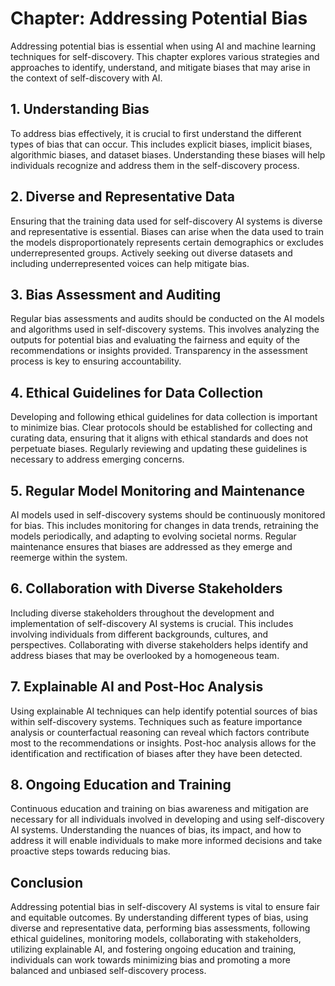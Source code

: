 Chapter: Addressing Potential Bias
==================================

Addressing potential bias is essential when using AI and machine learning techniques for self-discovery. This chapter explores various strategies and approaches to identify, understand, and mitigate biases that may arise in the context of self-discovery with AI.

**1. Understanding Bias**
-------------------------

To address bias effectively, it is crucial to first understand the different types of bias that can occur. This includes explicit biases, implicit biases, algorithmic biases, and dataset biases. Understanding these biases will help individuals recognize and address them in the self-discovery process.

**2. Diverse and Representative Data**
--------------------------------------

Ensuring that the training data used for self-discovery AI systems is diverse and representative is essential. Biases can arise when the data used to train the models disproportionately represents certain demographics or excludes underrepresented groups. Actively seeking out diverse datasets and including underrepresented voices can help mitigate bias.

**3. Bias Assessment and Auditing**
-----------------------------------

Regular bias assessments and audits should be conducted on the AI models and algorithms used in self-discovery systems. This involves analyzing the outputs for potential bias and evaluating the fairness and equity of the recommendations or insights provided. Transparency in the assessment process is key to ensuring accountability.

**4. Ethical Guidelines for Data Collection**
---------------------------------------------

Developing and following ethical guidelines for data collection is important to minimize bias. Clear protocols should be established for collecting and curating data, ensuring that it aligns with ethical standards and does not perpetuate biases. Regularly reviewing and updating these guidelines is necessary to address emerging concerns.

**5. Regular Model Monitoring and Maintenance**
-----------------------------------------------

AI models used in self-discovery systems should be continuously monitored for bias. This includes monitoring for changes in data trends, retraining the models periodically, and adapting to evolving societal norms. Regular maintenance ensures that biases are addressed as they emerge and reemerge within the system.

**6. Collaboration with Diverse Stakeholders**
----------------------------------------------

Including diverse stakeholders throughout the development and implementation of self-discovery AI systems is crucial. This includes involving individuals from different backgrounds, cultures, and perspectives. Collaborating with diverse stakeholders helps identify and address biases that may be overlooked by a homogeneous team.

**7. Explainable AI and Post-Hoc Analysis**
-------------------------------------------

Using explainable AI techniques can help identify potential sources of bias within self-discovery systems. Techniques such as feature importance analysis or counterfactual reasoning can reveal which factors contribute most to the recommendations or insights. Post-hoc analysis allows for the identification and rectification of biases after they have been detected.

**8. Ongoing Education and Training**
-------------------------------------

Continuous education and training on bias awareness and mitigation are necessary for all individuals involved in developing and using self-discovery AI systems. Understanding the nuances of bias, its impact, and how to address it will enable individuals to make more informed decisions and take proactive steps towards reducing bias.

**Conclusion**
--------------

Addressing potential bias in self-discovery AI systems is vital to ensure fair and equitable outcomes. By understanding different types of bias, using diverse and representative data, performing bias assessments, following ethical guidelines, monitoring models, collaborating with stakeholders, utilizing explainable AI, and fostering ongoing education and training, individuals can work towards minimizing bias and promoting a more balanced and unbiased self-discovery process.
